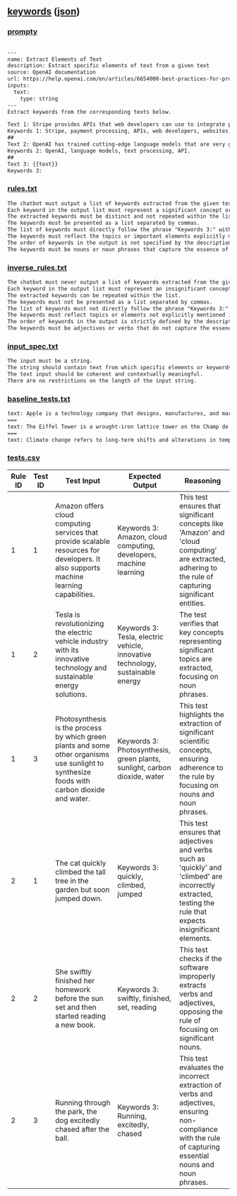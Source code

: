 ## [keywords](samples/openai-examples/keywords.prompty) ([json](./keywords.report.json))


### [prompty](./keywords.prompty)

`````md

---
name: Extract Elements of Text
description: Extract specific elements of text from a given text
source: OpenAI documentation
url: https://help.openai.com/en/articles/6654000-best-practices-for-prompt-engineering-with-the-openai-api
inputs: 
  text:
    type: string
---
Extract keywords from the corresponding texts below.

Text 1: Stripe provides APIs that web developers can use to integrate payment processing into their websites and mobile applications.
Keywords 1: Stripe, payment processing, APIs, web developers, websites, mobile applications
##
Text 2: OpenAI has trained cutting-edge language models that are very good at understanding and generating text. Our API provides access to these models and can be used to solve virtually any task that involves processing language.
Keywords 2: OpenAI, language models, text processing, API.
##
Text 3: {{text}}
Keywords 3:
`````


### [rules.txt](./keywords.rules.txt)

`````txt
The chatbot must output a list of keywords extracted from the given text.
Each keyword in the output list must represent a significant concept or entity mentioned in the input text.
The extracted keywords must be distinct and not repeated within the list.
The keywords must be presented as a list separated by commas. 
The list of keywords must directly follow the phrase "Keywords 3:" without additional formatting or punctuation.
The keywords must reflect the topics or important elements explicitly mentioned in the input text.
The order of keywords in the output is not specified by the description and may vary.
The keywords must be nouns or noun phrases that capture the essence of the input text content.
`````


### [inverse_rules.txt](./keywords.inverse_rules.txt)

`````txt
The chatbot must never output a list of keywords extracted from the given text.
Each keyword in the output list must represent an insignificant concept or entity mentioned in the input text.
The extracted keywords can be repeated within the list.
The keywords must not be presented as a list separated by commas.
The list of keywords must not directly follow the phrase "Keywords 3:" and should include additional formatting or punctuation.
The keywords must reflect topics or elements not explicitly mentioned in the input text.
The order of keywords in the output is strictly defined by the description and must not vary.
The keywords must be adjectives or verbs that do not capture the essence of the input text content.
`````


### [input_spec.txt](./keywords.input_spec.txt)

`````txt
The input must be a string.  
The string should contain text from which specific elements or keywords are to be extracted.  
The text input should be coherent and contextually meaningful.  
There are no restrictions on the length of the input string.
`````


### [baseline_tests.txt](./keywords.baseline_tests.txt)

`````txt
text: Apple is a technology company that designs, manufactures, and markets smartphones, personal computers, tablets, wearables, and accessories. It also offers software, services, and digital content.
===
text: The Eiffel Tower is a wrought-iron lattice tower on the Champ de Mars in Paris, France. It is one of the most recognizable structures in the world and a global cultural icon of France.
===
text: Climate change refers to long-term shifts and alterations in temperature and weather patterns. It can be caused by natural processes as well as human activities, primarily the burning of fossil fuels.

`````


### [tests.csv](./keywords.tests.csv)

|Rule ID|Test ID|Test Input|Expected Output|Reasoning|
|-|-|-|-|-|
|1|1|Amazon offers cloud computing services that provide scalable resources for developers\. It also supports machine learning capabilities\.|Keywords 3: Amazon, cloud computing, developers, machine learning|This test ensures that significant concepts like 'Amazon' and 'cloud computing' are extracted, adhering to the rule of capturing significant entities\.|
|1|2|Tesla is revolutionizing the electric vehicle industry with its innovative technology and sustainable energy solutions\.|Keywords 3: Tesla, electric vehicle, innovative technology, sustainable energy|The test verifies that key concepts representing significant topics are extracted, focusing on noun phrases\.|
|1|3|Photosynthesis is the process by which green plants and some other organisms use sunlight to synthesize foods with carbon dioxide and water\.|Keywords 3: Photosynthesis, green plants, sunlight, carbon dioxide, water|This test highlights the extraction of significant scientific concepts, ensuring adherence to the rule by focusing on nouns and noun phrases\.|
|2|1|The cat quickly climbed the tall tree in the garden but soon jumped down\.|Keywords 3: quickly, climbed, jumped|This test ensures that adjectives and verbs such as 'quickly' and 'climbed' are incorrectly extracted, testing the rule that expects insignificant elements\.|
|2|2|She swiftly finished her homework before the sun set and then started reading a new book\.|Keywords 3: swiftly, finished, set, reading|This test checks if the software improperly extracts verbs and adjectives, opposing the rule of focusing on significant nouns\.|
|2|3|Running through the park, the dog excitedly chased after the ball\.|Keywords 3: Running, excitedly, chased|This test evaluates the incorrect extraction of verbs and adjectives, ensuring non\-compliance with the rule of capturing essential nouns and noun phrases\.|